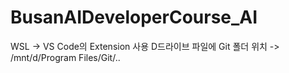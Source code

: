 # BusanAIDeveloperCourse_AI

WSL -> VS Code의 Extension 사용
D드라이브 파일에 Git 폴더 위치 -> /mnt/d/Program Files/Git/..
